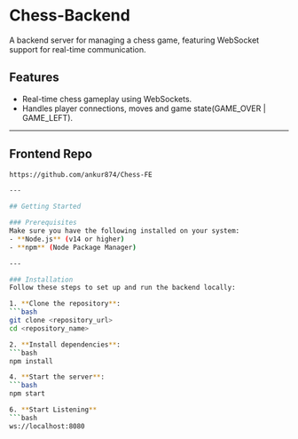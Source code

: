 # Chess-Backend

A backend server for managing a chess game, featuring WebSocket support for real-time communication.

## Features
- Real-time chess gameplay using WebSockets.
- Handles player connections, moves and game state(GAME_OVER | GAME_LEFT).

---

## Frontend Repo
   ```bash
   https://github.com/ankur874/Chess-FE

---

## Getting Started

### Prerequisites
Make sure you have the following installed on your system:
- **Node.js** (v14 or higher)
- **npm** (Node Package Manager)

---

### Installation
Follow these steps to set up and run the backend locally:

1. **Clone the repository**:
   ```bash
   git clone <repository_url>
   cd <repository_name>
   
2. **Install dependencies**:
   ```bash
   npm install
   
4. **Start the server**:
   ```bash
   npm start

6. **Start Listening**
   ```bash
   ws://localhost:8080
   
  
